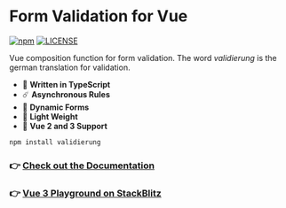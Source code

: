 # Form Validation for Vue

[![npm](https://badgen.net/npm/v/validierung)](https://www.npmjs.com/package/validierung)
[![LICENSE](https://badgen.net/github/license/micromatch/micromatch?color=green)](https://github.com/JensDll/validierung/blob/main/LICENSE)

Vue composition function for form validation. The word _validierung_ is the german translation for validation.

- 🌌 **Written in TypeScript**
- ☄️ **Asynchronous Rules**
- 🌊 **Dynamic Forms**
- 🍂 **Light Weight**
- 🌳 **Vue 2 and 3 Support**

```bash
npm install validierung
```

### 👉 [Check out the Documentation](https://github.com/JensDll/validierung/wiki/Documentation)

### 👉 [Vue 3 Playground on StackBlitz](https://stackblitz.com/github/JensDll/validierung/tree/main/playground/vue3?file=src%2Fviews%2FSignupForm.vue)
